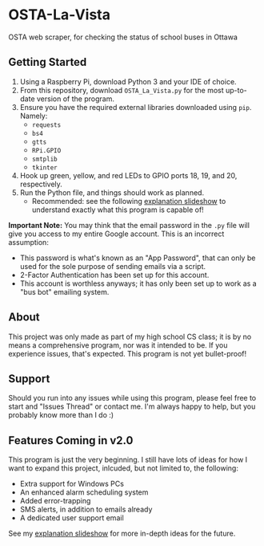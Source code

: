 # OSTA-La-Vista
OSTA web scraper, for checking the status of school buses in Ottawa

## Getting Started
1. Using a Raspberry Pi, download Python 3 and your IDE of choice. 
2. From this repository, download `OSTA_La_Vista.py` for the most up-to-date version of the program.
3. Ensure you have the required external libraries downloaded using `pip`. Namely:
   - `requests`
   - `bs4`
   - `gtts`
   - `RPi.GPIO`
   - `smtplib`
   - `tkinter`
5. Hook up green, yellow, and red LEDs to GPIO ports 18, 19, and 20, respectively.
6. Run the Python file, and things should work as planned.
   - Recommended: see the following [explanation slideshow](https://docs.google.com/presentation/d/1XV7Bb-6rav0R7EuzITrXO-rq_EEMCxDK4tkTRmWyCxw/edit?usp=sharing) to understand exactly what this program is capable of!

**Important Note:** You may think that the email password in the `.py` file will give you access to my entire Google account. This is an incorrect assumption:
- This password is what's known as an "App Password", that can only be used for the sole purpose of sending emails via a script.
- 2-Factor Authentication has been set up for this account.
- This account is worthless anyways; it has only been set up to work as a "bus bot" emailing system.

## About
This project was only made as part of my high school CS class; it is by no means a comprehensive program, nor was it intended to be.
If you experience issues, that's expected. This program is not yet bullet-proof!

## Support
Should you run into any issues while using this program, please feel free to start and "Issues Thread" or contact me. I'm always happy to help, but you probably know more than I do :)

## Features Coming in v2.0
This program is just the very beginning. I still have lots of ideas for how I want to expand this project, inlcuded, but not limited to, the following:
- Extra support for Windows PCs
- An enhanced alarm scheduling system
- Added error-trapping
- SMS alerts, in addition to emails already
- A dedicated user support email

See my [explanation slideshow](https://docs.google.com/presentation/d/1XV7Bb-6rav0R7EuzITrXO-rq_EEMCxDK4tkTRmWyCxw/edit?usp=sharing) for more in-depth ideas for the future.
